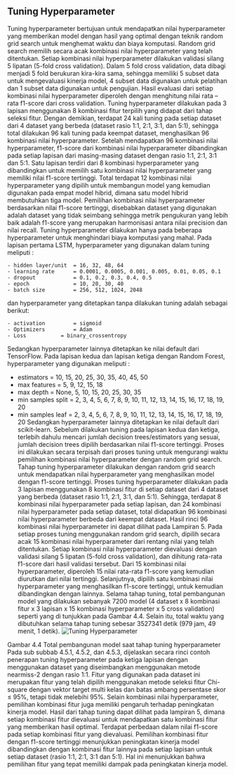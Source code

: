 ## Tuning Hyperparameter
Tuning hyperparameter bertujuan untuk mendapatkan nilai hyperparameter yang memberikan model dengan hasil yang optimal dengan teknik random grid search untuk menghemat waktu dan biaya komputasi. 
Random grid search memilih secara acak kombinasi nilai hyperparameter yang telah ditentukan. Setiap kombinasi nilai hyperparameter dilakukan validasi silang 5 lipatan (5-fold cross validation). Dalam 5 fold cross validation, data dibagi menjadi 5 fold berukuran kira-kira sama, sehingga memiliki 5 subset data untuk mengevaluasi kinerja model, 4 subset data digunakan untuk pelatihan dan 1 subset data digunakan untuk pengujian.
Hasil evaluasi dari setiap kombinasi nilai hyperparameter diperoleh dengan menghitung nilai rata – rata  f1-score dari cross validation. 
Tuning hyperparameter dilakukan pada 3 lapisan menggunakan 8 kombinasi fitur terpilih yang didapat dari tahap seleksi fitur. Dengan demikian, terdapat 24 kali tuning pada setiap dataset dari 4 dataset yang berbeda (dataset rasio 1:1, 2:1, 3:1, dan 5:1), sehingga total dilakukan 96 kali tuning pada keempat dataset, menghasilkan 96 kombinasi nilai hyperparameter.
Setelah mendapatkan 96 kombinasi nilai hyperparameter, f1-score dari kombinasi nilai hyperparameter dibandingkan pada setiap lapisan dari masing-masing dataset dengan rasio 1:1, 2:1, 3:1 dan 5:1. Satu lapisan terdiri dari 8 kombinasi hyperparameter yang dibandingkan untuk memilih satu kombinasi nilai hyperparameter yang memiliki nilai f1-score tertinggi. 
Total terdapat 12 kombinasi nilai hyperparameter yang dipilih untuk membangun model yang kemudian digunakan pada empat model hibrid, dimana satu model hibrid membutuhkan tiga model. Pemilihan kombinasi nilai hyperparameter berdasarkan nilai f1-score tertinggi, disebabkan dataset yang digunakan adalah dataset yang tidak seimbang sehingga metrik pengukuran yang lebih baik adalah f1-score yang merupakan harmonisasi antara nilai precision dan nilai recall.
Tuning hyperparameter dilakukan hanya pada beberapa hyperparameter untuk menghindari biaya komputasi yang mahal. Pada lapisan pertama LSTM, hyperparameter yang digunakan dalam tuning meliputi :
```
- hidden layer/unit  = 16, 32, 48, 64
- learning rate      = 0.0001, 0.0005, 0.001, 0.005, 0.01, 0.05, 0.1
- dropout            = 0.1, 0.2, 0.3, 0.4, 0.5
- epoch              = 10, 20, 30, 40
- batch size         = 256, 512, 1024, 2048
```
dan hyperparameter yang ditetapkan tanpa dilakukan tuning adalah sebagai berikut:
```
- activation	     = sigmoid
- Optimizers	     = Adam
- Loss		     = binary_crossentropy
```

Sedangkan hyperparameter lainnya ditetapkan ke nilai default dari TensorFlow.
Pada lapisan kedua dan lapisan ketiga dengan Random Forest, hyperparameter yang digunakan meliputi :
- estimators 	     = 10, 15, 20, 25, 30, 35, 40, 45, 50
- max features	     = 5, 9, 12, 15, 18
- max depth	     = None, 5, 10, 15, 20, 25, 30, 35
- min samples split   = 2, 3, 4, 5, 6, 7, 8, 9, 10, 11, 12, 13, 14, 15, 16, 17, 18, 19, 20
- min samples leaf    = 2, 3, 4, 5, 6, 7, 8, 9, 10, 11, 12, 13, 14, 15, 16, 17, 18, 19, 20
Sedangkan hyperparameter lainnya ditetapkan ke nilai default dari scikit-learn.
Sebelum dilakukan tuning pada lapisan kedua dan ketiga, terlebih dahulu mencari jumlah decision trees/estimators yang sesuai, jumlah decision trees dipilih berdasarkan nilai f1-score tertinggi. Proses ini dilakukan secara terpisah dari proses tuning untuk mengurangi waktu pemilihan kombinasi nilai hyperparameter dengan random grid search.
Tahap tuning hyperparameter dilakukan dengan random grid search untuk mendapatkan nilai hyperparameter yang menghasilkan model dengan f1-score tertinggi. Proses tuning hyperparameter dilakukan pada 3 lapisan menggunakan 8 kombinasi fitur di setiap dataset dari 4 dataset yang berbeda (dataset rasio 1:1, 2:1, 3:1, dan 5:1). Sehingga, terdapat 8 kombinasi nilai hyperparameter pada setiap lapisan, dan 24 kombinasi nilai hyperparameter pada setiap dataset, total didapatkan 96 kombinasi nilai hyperparameter berbeda dari keempat dataset. Hasil rinci 96 kombinasi nilai hyperparameter ini dapat dilihat pada Lampiran 5.
Pada setiap proses tuning menggunakan random grid search, dipilih secara acak 15 kombinasi nilai hyperparameter dari rentang nilai yang telah ditentukan. Setiap kombinasi nilai hyperparameter dievaluasi dengan validasi silang 5 lipatan (5-fold cross validation), dan dihitung rata-rata f1-score dari hasil validasi tersebut. Dari 15 kombinasi nilai hyperparameter, diperoleh 15 nilai rata-rata f1-score yang kemudian diurutkan dari nilai tertinggi. Selanjutnya, dipilih satu kombinasi nilai hyperparameter yang menghasilkan f1-score tertinggi, untuk kemudian dibandingkan dengan lainnya. 
Selama tahap tuning, total pembangunan model yang dilakukan sebanyak 7200 model (4 dataset x 8 kombinasi fitur x 3 lapisan x 15 kombinasi hyperparameter x 5 cross validation) seperti yang di tunjukkan pada Gambar 4.4. Selain itu, total waktu yang dibutuhkan selama tahap tuning sebesar 3527341 detik (979 jam, 49 menit, 1 detik).
 ![Tuning Hyperparameter](https://github.com/fando-tek/Hybrid-learning-IDS/assets/81504312/093decc0-fbb5-4f0f-aff1-f75fabf13a0f)

Gambar 4.4 Total pembangunan model saat tahap tuning hyperparameter
Pada sub subbab 4.5.1, 4.5.2, dan 4.5.3, dijelaskan secara rinci contoh penerapan tuning hyperparameter pada ketiga lapisan dengan menggunakan dataset yang diseimbangkan menggunakan metode nearmiss-2 dengan rasio 1:1. Fitur yang digunakan pada dataset ini merupakan fitur yang telah dipilih menggunakan metode seleksi fitur Chi-square dengan vektor target multi kelas dan batas ambang persentase skor ≤ 95%, tetapi tidak melebihi 95%.
Selain kombinasi nilai hyperparameter, pemilihan kombinasi fitur juga memiliki pengaruh terhadap peningkatan kinerja model. Hasil dari tahap tuning dapat dilihat pada lampiran 5, dimana setiap kombinasi fitur dievaluasi untuk mendapatkan satu kombinasi fitur yang memberikan hasil optimal. Terdapat perbedaan dalam nilai f1-score pada setiap kombinasi fitur yang dievaluasi. Pemilihan kombinasi fitur dengan f1-score tertinggi menunjukkan peningkatan kinerja model dibandingkan dengan kombinasi fitur lainnya pada setiap lapisan untuk setiap dataset (rasio 1:1, 2:1, 3:1 dan 5:1). Hal ini menunjukkan bahwa pemilihan fitur yang tepat memiliki dampak pada peningkatan kinerja model.
